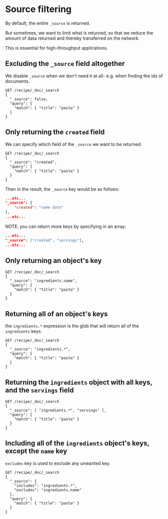 # Source filtering

By default, the entire `_source` is returned.

But sometimes, we want to limit what is returned, so that we reduce the amount of data returned and thereby transferred on the network.

This is essential for high-throughput applications.

## Excluding the `_source` field altogether

We disable `_source` when we don't need it at all- e.g. when finding the ids of documents.

```
GET /recipe/_doc/_search
{
  "_source": false,
  "query": {
    "match": { "title": "pasta" }
  }
}
```

## Only returning the `created` field

We can specify which field of the `_source` we want to be returned. 

```
GET /recipe/_doc/_search
{
  "_source": "created",
  "query": {
    "match": { "title": "pasta" }
  }
}
```

Then in the result, the `_source` key would be as follows:

```json
...etc...
"_source": {
	"created": "some date"
},
...etc...
```



NOTE: you can return more keys by specifying in an array:

```json
...etc...
"_source": ["created", "servings"],
...etc...
```



## Only returning an object's key

```
GET /recipe/_doc/_search
{
  "_source": "ingredients.name",
  "query": {
    "match": { "title": "pasta" }
  }
}
```

## Returning all of an object's keys

the `ingredients.*` expression is the glob that will return all of the `ingredients` keys.

```
GET /recipe/_doc/_search
{
  "_source": "ingredients.*",
  "query": {
    "match": { "title": "pasta" }
  }
}
```

## Returning the `ingredients` object with all keys, __and__ the `servings` field

```
GET /recipe/_doc/_search
{
  "_source": [ "ingredients.*", "servings" ],
  "query": {
    "match": { "title": "pasta" }
  }
}
```

## Including all of the `ingredients` object's keys, except the `name` key

`excludes` key is used to exclude any unwanted key.

```
GET /recipe/_doc/_search
{
  "_source": {
    "includes": "ingredients.*",
    "excludes": "ingredients.name"
  },
  "query": {
    "match": { "title": "pasta" }
  }
}
```